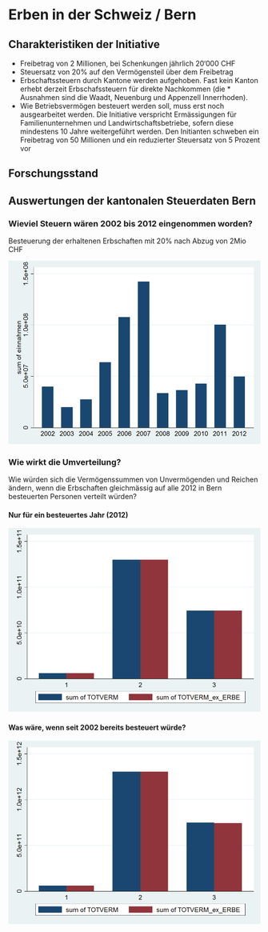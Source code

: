 # Erben in der Schweiz / Bern

## Charakteristiken der Initiative

* Freibetrag von 2 Millionen, bei Schenkungen jährlich 20‘000 CHF
* Steuersatz von 20% auf den Vermögensteil über dem Freibetrag
* Erbschaftssteuern durch Kantone werden aufgehoben. Fast kein Kanton erhebt derzeit Erbschafssteuern für direkte Nachkommen (die * Ausnahmen sind die Waadt, Neuenburg und Appenzell Innerrhoden).
* Wie Betriebsvermögen besteuert werden soll, muss erst noch ausgearbeitet werden. Die Initiative verspricht Ermässigungen für Familienunternehmen und Landwirtschaftsbetriebe, sofern diese mindestens 10 Jahre weitergeführt werden. Den Initianten schweben ein Freibetrag von 50 Millionen und ein reduzierter Steuersatz von 5 Prozent vor

## Forschungsstand

## Auswertungen der kantonalen Steuerdaten Bern

### Wieviel Steuern wären 2002 bis 2012 eingenommen worden?

Besteuerung der erhaltenen Erbschaften mit 20% nach Abzug von 2Mio CHF

![Einnahmen Erbschaftssteuer](https://raw.githubusercontent.com/hackstutz/datenblog/master/abbildungen/einnahmen.png)

### Wie wirkt die Umverteilung?

Wie würden sich die Vermögenssummen von Unvermögenden und Reichen ändern, wenn die Erbschaften gleichmässig auf alle 2012 in Bern besteuerten Personen verteilt würden?

#### Nur für ein besteuertes Jahr (2012)

![Umverteilung 2012](https://raw.githubusercontent.com/hackstutz/datenblog/master/abbildungen/umverteilung2012.png)

#### Was wäre, wenn seit 2002 bereits besteuert würde?

![Umverteilung 2002-2012](https://raw.githubusercontent.com/hackstutz/datenblog/master/abbildungen/umverteilung20022012.png)
